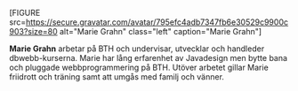 [FIGURE src=https://secure.gravatar.com/avatar/795efc4adb7347fb6e30529c9900c903?size=80 alt="Marie Grahn" class="left" caption="Marie Grahn"]

<strong>Marie Grahn</strong> arbetar på BTH och undervisar, utvecklar och handleder dbwebb-kurserna. Marie har lång erfarenhet av Javadesign men bytte bana och pluggade webbprogrammering på BTH. Utöver arbetet gillar Marie friidrott och träning samt att umgås med familj och vänner.
